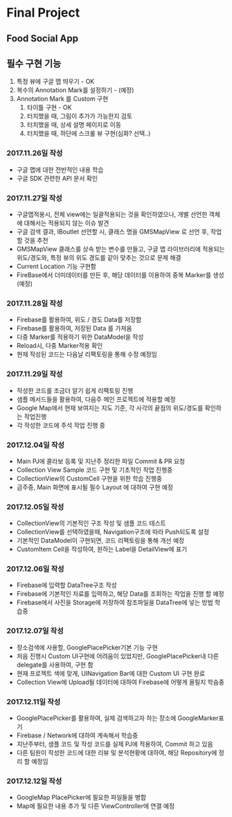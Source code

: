 # Final Project
## Food Social App
## 필수 구현 기능
1. 특정 뷰에 구글 맵 띄우기 - OK
2. 복수의 Annotation Mark를 설정하기 - (예정)
3. Annotation Mark 를 Custom 구현
	1) 타이틀 구현 - OK
	2) 터치했을 때, 그림이 추가가 가능한지 검토
	3) 터치했을 때, 상세 설명 페이지로 이동
	4) 터치했을 때, 하단에 스크롤 뷰 구현(심화? 선택..)

### 2017.11.26일 작성
* 구글 맵에 대한 전반적인 내용 학습
* 구글 SDK 관련한 API 문서 확인


### 2017.11.27일 작성
* 구글맵적용시, 전체 view에는 일괄적용되는 것을 확인하였으나, 개별 선언한 객체에 대해서는 적용되지 않는 이슈 발견
* 구글 검색 결과, IBoutlet 선언할 시, 클래스 명을 GMSMapView 로 선언 후, 작업할 것을 추천
* GMSMapView 클래스를 상속 받는 변수를 만들고, 구글 맵 라이브러리에 적용되는 위도/경도와, 특정 뷰의 위도 경도를 같이 맞추는 것으로 문제 해결
* Current Location 기능 구현함
* FireBase에서 더미데이터를 만든 후, 해당 데이터를 이용하여 중복 Marker를 생성(예정)

### 2017.11.28일 작성
* Firebase를 활용하여, 위도 / 경도 Data를 저장함
* Firebase를 활용하여, 저장된 Data 를 가져옴
* 다중 Marker를 적용하기 위한 DataModel을 작성
* Reload시, 다중 Marker적용 확인
* 현재 작성된 코드는 다음날 리팩토링을 통해 수정 예정임


### 2017.11.29일 작성
* 작성한 코드를 조금더 알기 쉽게 리팩토링 진행
* 샘플 메서드들을 활용하여, 다음주 메인 프로젝트에 적용할 예정
* Google Map에서 현재 보여지는 지도 기준, 각 사각의 끝점의 위도/경도를 확인하는 작업진행
* 각 작성한 코드에 주석 작업 진행 중

### 2017.12.04일 작성
* Main PJ에 콜라보 등록 및 지난주 정리한 파일 Commit & PR 요청
* Collection View Sample 코드 구현 및 기초적인 작업 진행중
* CollectionView의 CustomCell 구현을 위한 학습 진행중
* 금주중, Main 화면에 표시될 필수 Layout 에 대하여 구현 예정

### 2017.12.05일 작성
* CollectionView의 기본적인 구조 작성 및 샘플 코드 테스트
* CollectionView를 선택하였을때, Navigation구조에 따라 Push되도록 설정
* 기본적인 DataModel이 구현되면, 코드 리팩토링을 통해 개선 예정
* CustomItem Cell을 작성하여, 원하는 Label을 DetailView에 표기

### 2017.12.06일 작성
* Firebase에 입력할 DataTree구조 작성
* Firebase에 기본적인 자료를 입력하고, 해당 Data를 조회하는 작업을 진행 할 예정
* Firebase에서 사진을 Storage에 저장하여 참조파일을 DataTree에 넣는 방법 학습중


### 2017.12.07일 작성
* 장소검색에 사용할, GooglePlacePicker기본 기능 구현
* 처음 진행시 Custom UI구현에 어려움이 있었지만, GooglePlacePicker내 다른 delegate를 사용하여, 구현 함
* 현재 프로젝트 색에 맞게, UINavigation Bar에 대한 Custom UI 구현 완료
* Collection View에 Upload될 데이터에 대하여 Firebase에 어떻게 올릴지 학슴중


### 2017.12.11일 작성
* GooglePlacePicker를 활용하여, 실제 검색하고자 하는 장소에 GoogleMarker표기
* Firebase / Network에 대하여 계속해서 학습중
* 지난주부터, 샘플 코드 및 작성 코드를 실제 PJ에 적용하여, Commit 하고 있음
* 다른 팀원이 작성한 코드에 대한 리뷰 및 분석현황에 대하여, 해당 Repository에 정리 할 예정임

### 2017.12.12일 작성
* GoogleMap PlacePicker에 필요한 파일들을 병합
* Map에 필요한 내용 추가 및 다른 ViewController에 연결 예정